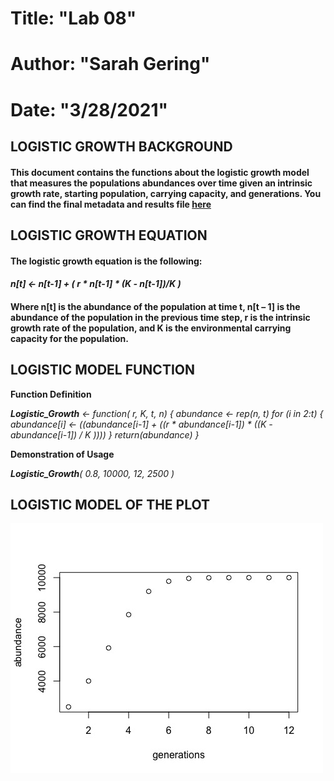 # Title: "Lab 08"
# Author: "Sarah Gering"
# Date: "3/28/2021"

## LOGISTIC GROWTH BACKGROUND

#### This document contains the functions about the logistic growth model that measures the populations abundances over time given an intrinsic growth rate, starting population, carrying capacity, and generations. You can find the final metadata and results file [here](https://github.com/smgering/CompBioLabsAndHW/tree/main/Labs/Lab08)

## LOGISTIC GROWTH EQUATION

#### The logistic growth equation is the following:
  
#### _n[t] <- n[t-1] + ( r * n[t-1] * (K - n[t-1])/K )_

#### Where n[t] is the abundance of the population at time t, n[t – 1] is the abundance of the population in the previous time step, r is the intrinsic growth rate of the population, and K is the environmental carrying capacity for the population.

## **LOGISTIC MODEL FUNCTION**

**Function Definition**

***Logistic_Growth** <- function( r, K, t, n) {
  abundance <- rep(n, t)
  for (i in 2:t) {
    abundance[i] <- ((abundance[i-1] + ((r * abundance[i-1]) * ((K - abundance[i-1]) / K )))) 
  }
  return(abundance)
}*

**Demonstration of Usage** 

***Logistic_Growth**( 0.8, 10000, 12, 2500 )* 

## LOGISTIC MODEL OF THE PLOT

![Logistic Plot Model](https://github.com/smgering/CompBioLabsAndHW/blob/main/Labs/Lab08/Lab08_Logistic_Plot.jpeg)
